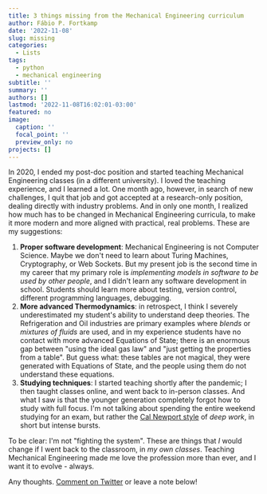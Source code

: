 ```yaml
---
title: 3 things missing from the Mechanical Engineering curriculum
author: Fábio P. Fortkamp
date: '2022-11-08'
slug: missing
categories:
  - Lists
tags:
  - python
  - mechanical engineering
subtitle: ''
summary: ''
authors: []
lastmod: '2022-11-08T16:02:01-03:00'
featured: no
image:
  caption: ''
  focal_point: ''
  preview_only: no
projects: []
---
```


In 2020, I ended my post-doc position and started teaching Mechanical Engineering classes (in a different university). I loved the teaching experience, and I learned a lot. One month ago, however, in search of new challenges, I quit that job and got accepted at a research-only position, dealing directly with industry problems. And in only one month, I realized how much has to be changed in Mechanical Engineering curricula, to make it more modern and more aligned with practical, real problems. These are my suggestions:

1. **Proper software development**: Mechanical Engineering is not Computer Science. Maybe we don't need to learn about Turing Machines, Cryptography, or Web Sockets. But my present job is the second time in my career that my primary role is *implementing models in software to be used by other people*, and I didn't learn any software development in school. Students should learn more about testing, version control, different programming languages, debugging. 
2. **More advanced Thermodynamics**: in retrospect, I think I severely underestimated my student's ability to understand deep theories. The Refrigeration and Oil industries are primary examples where *blends* or *mixtures of fluids* are used, and in my experience students have no contact with more advanced Equations of State; there is an enormous gap between "using the ideal gas law" and "just getting the properties from a table". But guess what: these tables are not magical, they were generated with Equations of State, and the people using them do not understand these equations.
3. **Studying techniques**: I started teaching shortly after the pandemic; I then taught classes online, and went back to in-person classes. And what I saw is that the younger generation completely forgot how to study with full focus. I'm not talking about spending the entire weekend studying for an exam, but rather the [Cal Newport style](https://www.calnewport.com/) of *deep work*, in short but intense bursts.

To be clear: I'm not "fighting the system". These are things that *I* would change if I went back to the classroom, in *my own classes*. Teaching Mechanical Engineering made me love the profession more than ever, and I want it to evolve - always.

Any thoughts. [Comment on Twitter](https://twitter.com/fpfortkamp) or leave a note below!

